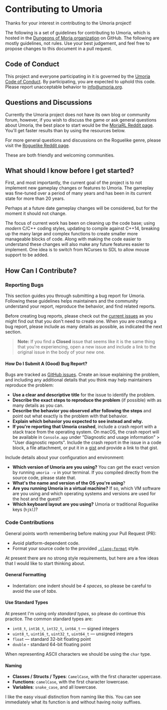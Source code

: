 # Contributing to Umoria

Thanks for your interest in contributing to the Umoria project!

The following is a set of guidelines for contributing to Umoria, which is hosted in the [Dungeons of Moria organization](https://github.com/dungeons-of-moria) on GitHub. The following are mostly guidelines, not rules. Use your best judgement, and feel free to propose changes to this document in a pull request.


## Code of Conduct

This project and everyone participating in it is governed by the [Umoria Code of Conduct](CODE_OF_CONDUCT.md). By participating, you are expected to uphold this code. Please report unacceptable behavior to [info@umoria.org](mailto:info@umoria.org).


## Questions and Discussions

Currently the Umoria project does not have its own blog or community forum, however, if you wish to discuss the game or ask general questions about Umoria, the best place to start would be the [MoriaRL Reddit page](https://www.reddit.com/r/moriarl/). You'll get faster results than by using the resources below.

For more general questions and discussions on the Roguelike genre, please visit the [Roguelike Reddit page](https://www.reddit.com/r/roguelikes/).

These are both friendly and welcoming communities.


## What should I know before I get started?

First, and most importantly, the current goal of the project is to not implement new gameplay changes or features to Umoria. The gameplay was fine-tuned over a period of many years and has been in its current state for more than 20 years.

Perhaps at a future date gameplay changes will be considered, but for the moment it should not change.

The focus of current work has been on cleaning up the code base; using _modern_ C/C++ coding styles, updating to compile against C++14, breaking up the many large and complex functions to create smaller more manageable blocks of code. Along with making the code easier to understand these changes will also make any future features easier to implement. One idea is to switch from NCurses to SDL to allow mouse support to be added.


## How Can I Contribute?

### Reporting Bugs

This section guides you through submitting a bug report for Umoria. Following these guidelines helps maintainers and the community understand your report, reproduce the behavior, and find related reports.

Before creating bug reports, please check out the [current issues](https://github.com/dungeons-of-moria/umoria/issues) as you might find out that you don't need to create one. When you are creating a bug report, please include as many details as possible, as indicated the next section.

> **Note:** If you find a **Closed** issue that seems like it is the same thing that you're experiencing, open a new issue and include a link to the original issue in the body of your new one.


#### How Do I Submit A (Good) Bug Report?

Bugs are tracked as [GitHub issues](https://github.com/dungeons-of-moria/umoria/issues). Create an issue explaining the problem, and including any additional details that you think may help maintainers reproduce the problem:

* **Use a clear and descriptive title** for the issue to identify the problem.
* **Describe the exact steps to reproduce the problem** (if possible) with as many details as you can.
* **Describe the behavior you observed after following the steps** and point out what exactly is the problem with that behavior.
* **Explain which behavior you expected to see instead and why.**
* **If you're reporting that Umoria crashed**, include a crash report with a stack trace from the operating system. On macOS, the crash report will be available in `Console.app` under "Diagnostic and usage information" > "User diagnostic reports". Include the crash report in the issue in a code block, a file attachment, or put it in a [gist](https://gist.github.com) and provide a link to that gist.

Include details about your configuration and environment:

* **Which version of Umoria are you using?** You can get the exact version by running `umoria -v` in your terminal. If you compiled directly from the source code, please state that.
* **What's the name and version of the OS you're using**?
* **Are you running Umoria in a virtual machine?** If so, which VM software are you using and which operating systems and versions are used for the host and the guest?
* **Which keyboard layout are you using?** Umoria or traditional Roguelike keys (`hjkl`)?


### Code Contributions

General points worth remembering before making your Pull Request (PR):

* Avoid platform-dependent code.
* Format your source code to the provided [`.clang-format`](.clang-format) style.

At present there are no strong style requirements, but here are a few ideas that I would like to start thinking about.

#### General Formatting

* Indentation: one indent should be *4 spaces*, so please be careful to avoid the use of _tabs_.

#### Use Standard Types

At present I'm using only _standard types_, so please do continue this practice.
The common standard types are:

* `int8_t`, `int16_t`, `int32_t`, `int64_t` — signed integers
* `uint8_t`, `uint16_t`, `uint32_t`, `uint64_t` — unsigned integers
* `float` — standard 32-bit floating point
* `double` - standard 64-bit floating point

When representing ASCII characters we should be using the `char` type.

#### Naming

* **Classes / Structs / Types**: `CamelCase`, with the first character uppercase.
* **Functions**: `camelCase`, with the first character lowercase.
* **Variables**: `snake_case`, and all lowercase.

I like the easy visual distinction from naming like this. You can see immediately what its function is and without having _noisy_ suffixes.



